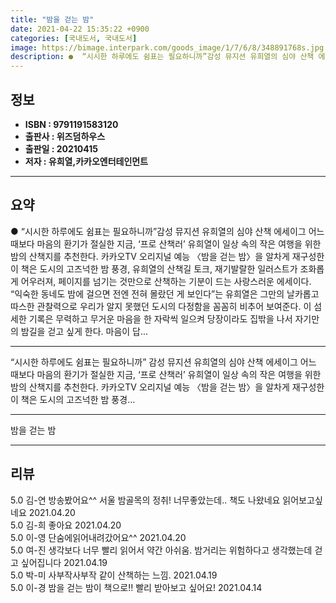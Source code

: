 ```yaml
---
title: "밤을 걷는 밤"
date: 2021-04-22 15:35:22 +0900
categories: [국내도서, 국내도서]
image: https://bimage.interpark.com/goods_image/1/7/6/8/348891768s.jpg
description: ●  “시시한 하루에도 쉼표는 필요하니까”감성 뮤지션 유희열의 심야 산책 에세이그 어느 때보다 마음의 환기가 절실한 지금, ‘프로 산책러’ 유희열이 일상 속의 작은 여행을 위한 밤의 산책지를 추천한다. 카카오TV 오리지널 예능 〈밤을 걷는 밤〉을 알차게 재구성한 이 책은 도시의 고즈넉한 밤 풍경, 유희열
---
```


## **정보**

- **ISBN : 9791191583120**
- **출판사 : 위즈덤하우스**
- **출판일 : 20210415**
- **저자 : 유희열,카카오엔터테인먼트**

------



## **요약**

●  “시시한 하루에도 쉼표는 필요하니까”감성 뮤지션 유희열의 심야 산책 에세이그 어느 때보다 마음의 환기가 절실한 지금, ‘프로 산책러’ 유희열이 일상 속의 작은 여행을 위한 밤의 산책지를 추천한다. 카카오TV 오리지널 예능 〈밤을 걷는 밤〉을 알차게 재구성한 이 책은 도시의 고즈넉한 밤 풍경, 유희열의 산책길 토크, 재기발랄한 일러스트가 조화롭게 어우러져, 페이지를 넘기는 것만으로 산책하는 기분이 드는 사랑스러운 에세이다. “익숙한 동네도 밤에 걸으면 전엔 전혀 몰랐던 게 보인다”는 유희열은 그만의 날카롭고 따스한 관찰력으로 우리가 알지 못했던 도시의 다정함을 꼼꼼히 비추어 보여준다. 이 섬세한 기록은 무력하고 무거운 마음을 한 자락씩 일으켜 당장이라도 집밖을 나서 자기만의 밤길을 걷고 싶게 한다. 마음이 답...

------

“시시한 하루에도 쉼표는 필요하니까”
감성 뮤지션 유희열의 심야 산책 에세이그 어느 때보다 마음의 환기가 절실한 지금, ‘프로 산책러’ 유희열이 일상 속의 작은 여행을 위한 밤의 산책지를 추천한다. 카카오TV 오리지널 예능 〈밤을 걷는 밤〉을 알차게 재구성한 이 책은 도시의 고즈넉한 밤 풍경... 

------


밤을 걷는 밤 

------


## **리뷰** 

5.0 김-연 방송봤어요^^ 서울 밤골목의 정취! 너무좋았는데.. 책도 나왔네요 읽어보고싶네요 2021.04.20 <br/>5.0 김-희 좋아요 2021.04.20 <br/>5.0 이-영 단숨에읽어내려갔어요^^ 2021.04.20 <br/>5.0 여-진 생각보다 너무 빨리 읽어서 약간 아쉬움. 밤거리는 위험하다고 생각했는데 걷고 싶어집니다 2021.04.19 <br/>5.0 박-미 사부작사부작 같이 산책하는 느낌. 2021.04.19 <br/>5.0 이-경 밤을 걷는 밤이 책으로!! 빨리 받아보고 싶어요! 2021.04.14 <br/>